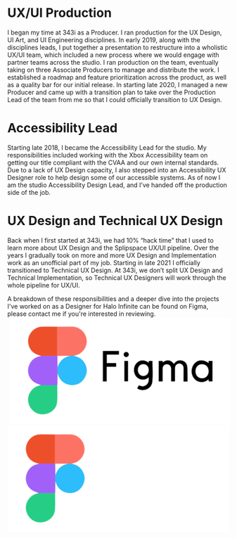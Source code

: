 
[//]: # (Any new Main Titles need to be added in Halo.js to be in the Table of Contents)

<div class="link-to" id="ux/ui production"></div>

# UX/UI Production
I began my time at 343i as a Producer. I ran production for the UX Design, UI Art, and UI Engineering disciplines.  In early 2019, along with the disciplines leads, I put together a presentation to restructure into a wholistic UX/UI team, which included a new process where we would engage with partner teams across the studio.  I ran production on the team, eventually taking on three Associate Producers to manage and distribute the work.  I established a roadmap and feature prioritization across the product, as well as a quality bar for our initial release. In starting late 2020, I managed a new Producer and came up with a transition plan to take over the Production Lead of the team from me so that I could officially transition to UX Design.

<div class="link-to" id="accessibility lead"></div>

# Accessibility Lead
Starting late 2018, I became the Accessibility Lead for the studio. My responsibilities included working with the Xbox Accessibility team on getting our title compliant with the CVAA and our own internal standards. Due to a lack of UX Design capacity, I also stepped into an Accessibility UX Designer role to help design some of our accessible systems. As of now I am the studio Accessibility Design Lead, and I’ve handed off the production side of the job.

<div class="link-to" id="ux design"></div>

# UX Design and Technical UX Design
Back when I first started at 343i, we had 10% “hack time” that I used to learn more about UX Design and the Splipspace UX/UI pipeline. Over the years I gradually took on more and more UX Design and Implementation work as an unofficial part of my job. Starting in late 2021 I officially transitioned to Technical UX Design. At 343i, we don’t split UX Design and Technical Implementation, so Technical UX Designers will work through the whole pipeline for UX/UI.

<div class="imgFlex">
    A breakdown of these responsibilities and a deeper dive into the projects I've worked on as a Designer for Halo Infinite can be found on Figma, please contact me if you're interested in reviewing.
    <a href="https://www.figma.com/file/6uKG8iuSxzFTcZlr3AgYbc/Halo-Infinite-Portfolio?node-id=137%3A7" style="width:110%;padding:1%">
        <img class="headerImage displayInLight" src="/images/portfolio/Halo/Figma_Logo_Light.svg" alt="alt text placeholder">
        <img class="headerImage displayInDark" src="/images/portfolio/Halo/Figma_Logo_Dark.svg" href="" alt="alt text placeholder">
    </a>
</div>